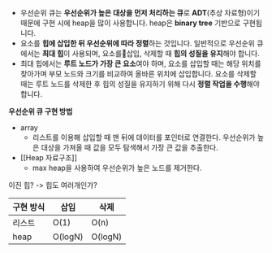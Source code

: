 
- 우선순위 큐는 **우선순위가 높은 대상을 먼저 처리하는 큐**로 **ADT**(추상 자료형)이기 때문에 구현 시에 heap을 많이 사용합니다. heap은 **binary tree** 기반으로 구현됩니다.
- 요소를 **힙에 삽입한 뒤 우선순위에 따라 정렬**하는 것입니다. 일반적으로 우선순위 큐에서는 **최대 힙**이 사용되며, 요소를삽입, 삭제할 때 **힙의 성질을 유지**해야 합니다. 
- 최대 힙에서는 **루트 노드가 가장 큰 요소**여야 하며, 요소를 삽입할 때는 해당 위치를 찾아가며 부모 노드와 크기를 비교하여 올바른 위치에 삽입합니다. 요소를 삭제할 때는 루트 노드를 삭제한 후 힙의 성질을 유지하기 위해 다시 **정렬 작업을 수행**해야 합니다.


**우선순위 큐 구현 방법**
- array
	- 리스트를 이용해 삽입할 때 맨 뒤에 데이터를 포인터로 연결한다. 우선순위가 높은 대상을 가져올 때 값을 모두 탐색해서 가장 큰 값을 추출한다.
- [[Heap 자료구조]]
	- max heap을 사용하여 우선순위가 높은 노드를 제거한다.


이진 힙? -> 힙도 여러개인가?

| 구현 방식 | 삽입      | 삭제      |
| ----- | ------- | ------- |
| 리스트   | O(1)    | O(n)    |
| heap  | O(logN) | O(logN) |
